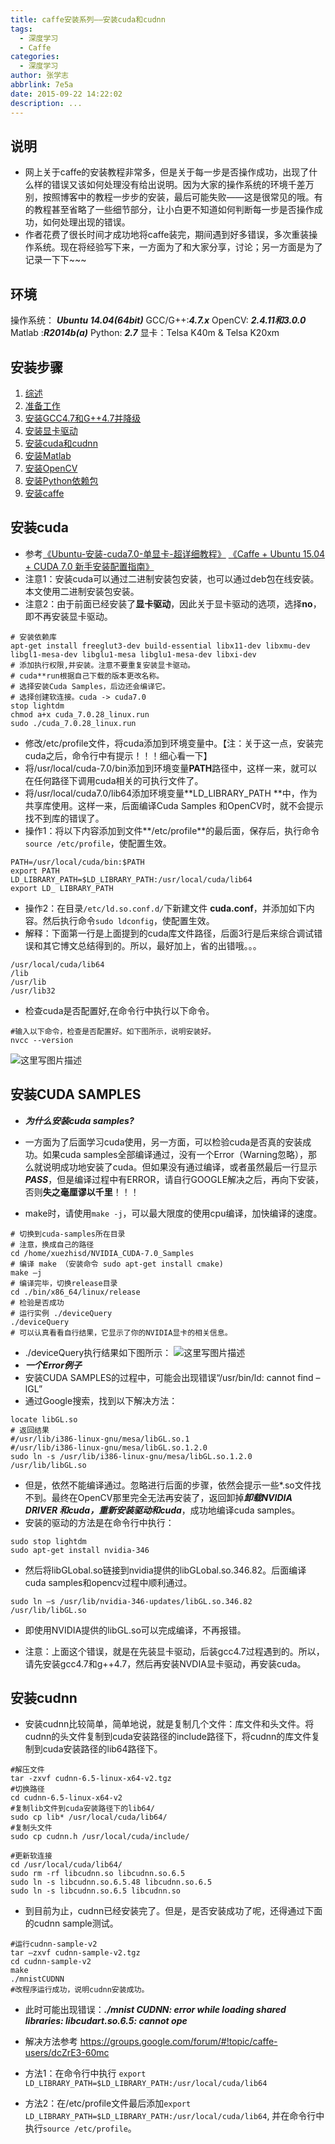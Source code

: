 ```yaml
---
title: caffe安装系列——安装cuda和cudnn
tags:
  - 深度学习
  - Caffe
categories:
  - 深度学习
author: 张学志
abbrlink: 7e5a
date: 2015-09-22 14:22:02
description: ...
---
```





## 说明
* 网上关于caffe的安装教程非常多，但是关于每一步是否操作成功，出现了什么样的错误又该如何处理没有给出说明。因为大家的操作系统的环境千差万别，按照博客中的教程一步步的安装，最后可能失败——这是很常见的哦。有的教程甚至省略了一些细节部分，让小白更不知道如何判断每一步是否操作成功，如何处理出现的错误。
* 作者花费了很长时间才成功地将caffe装完，期间遇到好多错误，多次重装操作系统。现在将经验写下来，一方面为了和大家分享，讨论；另一方面是为了记录一下下~~~

<!-- more -->

## 环境
操作系统： ***Ubuntu 14.04(64bit)***
GCC/G++:***4.7.x***
OpenCV: ***2.4.11和3.0.0***
Matlab :***R2014b(a)***
Python:   ***2.7***
显卡：Telsa K40m & Telsa K20xm

## 安装步骤
1. [综述](http://zhangxuezhi.com/2015/09/24/caffe%E5%AE%89%E8%A3%85%E7%B3%BB%E5%88%97%E2%80%94%E2%80%94%E7%BB%BC%E8%BF%B0/)
2. [准备工作]()
3. [安装GCC4.7和G++4.7并降级](http://zhangxuezhi.com/2015/09/22/caffe%E5%AE%89%E8%A3%85%E7%B3%BB%E5%88%97%E2%80%94%E2%80%94%E5%AE%89%E8%A3%85GCC4.7%E5%92%8CG++4.7%E5%B9%B6%E9%99%8D%E7%BA%A7/)
2. [安装显卡驱动](http://zhangxuezhi.com/2015/09/24/caffe%E5%AE%89%E8%A3%85%E7%B3%BB%E5%88%97%E2%80%94%E2%80%94%E5%AE%89%E8%A3%85NVIDIA%E6%98%BE%E5%8D%A1%E9%A9%B1%E5%8A%A8/)
3. [安装cuda和cudnn](http://zhangxuezhi.com/2015/09/22/caffe%E5%AE%89%E8%A3%85%E7%B3%BB%E5%88%97%E2%80%94%E2%80%94%E5%AE%89%E8%A3%85cuda%E5%92%8Ccudnn/)
4. [安装Matlab](http://zhangxuezhi.com/2015/09/23/caffe%E5%AE%89%E8%A3%85%E7%B3%BB%E5%88%97%E2%80%94%E2%80%94%E5%AE%89%E8%A3%85Matlab/)
5. [安装OpenCV](http://zhangxuezhi.com/2015/09/24/caffe%E5%AE%89%E8%A3%85%E7%B3%BB%E5%88%97%E2%80%94%E2%80%94%E5%AE%89%E8%A3%85OpenCV/)
6. [安装Python依赖包](http://zhangxuezhi.com/2015/09/24/caffe%E5%AE%89%E8%A3%85%E7%B3%BB%E5%88%97%E2%80%94%E2%80%94%E5%AE%89%E8%A3%85python%E4%BE%9D%E8%B5%96%E5%8C%85/)
7. [安装caffe](http://zhangxuezhi.com/2015/10/13/caffe%E5%AE%89%E8%A3%85%E7%B3%BB%E5%88%97%E2%80%94%E2%80%94%E5%AE%89%E8%A3%85caffe/)

## 安装cuda
* 参考[《Ubuntu-安装-cuda7.0-单显卡-超详细教程》](http://blog.csdn.net/xuezhisdc/article/details/47075401) [《Caffe + Ubuntu 15.04 + CUDA 7.0 新手安装配置指南》](http://ouxinyu.github.io/Blogs/20140723001.html)
* 注意1：安装cuda可以通过二进制安装包安装，也可以通过deb包在线安装。本文使用二进制安装包安装。
* 注意2：由于前面已经安装了**显卡驱动**，因此关于显卡驱动的选项，选择**no**，即不再安装显卡驱动。
```
# 安装依赖库
apt-get install freeglut3-dev build-essential libx11-dev libxmu-dev libgl1-mesa-dev libglu1-mesa libglu1-mesa-dev libxi-dev 
# 添加执行权限,并安装。注意不要重复安装显卡驱动。
# cuda**run根据自己下载的版本更改名称。
# 选择安装Cuda Samples，后边还会编译它。
# 选择创建软连接。cuda -> cuda7.0
stop lightdm
chmod a+x cuda_7.0.28_linux.run
sudo ./cuda_7.0.28_linux.run
```
* 修改/etc/profile文件，将cuda添加到环境变量中。【注：关于这一点，安装完cuda之后，命令行中有提示！！！细心看一下】
* 将/usr/local/cuda-7.0/bin添加到环境变量**PATH**路径中，这样一来，就可以在任何路径下调用cuda相关的可执行文件了。
* 将/usr/local/cuda7.0/lib64添加环境变量**LD_LIBRARY_PATH **中，作为共享库使用。这样一来，后面编译Cuda Samples 和OpenCV时，就不会提示找不到库的错误了。
* 操作1：将以下内容添加到文件**/etc/profile**的最后面，保存后，执行命令`source /etc/profile`，使配置生效。
```
PATH=/usr/local/cuda/bin:$PATH 
export PATH 
LD_LIBRARY_PATH=$LD_LIBRARY_PATH:/usr/local/cuda/lib64
export LD_ LIBRARY_PATH 
```
* 操作2：在目录`/etc/ld.so.conf.d/`下新建文件 **cuda.conf**，并添加如下内容。然后执行命令`sudo ldconfig`，使配置生效。
* 解释：下面第一行是上面提到的cuda库文件路径，后面3行是后来综合调试错误和其它博文总结得到的。所以，最好加上，省的出错哦。。。
```
/usr/local/cuda/lib64
/lib
/usr/lib
/usr/lib32
```

* 检查cuda是否配置好,在命令行中执行以下命令。
```
#输入以下命令，检查是否配置好。如下图所示，说明安装好。
nvcc --version
```
![这里写图片描述](http://img.blog.csdn.net/20150922143811428)

## 安装CUDA SAMPLES
* ***为什么安装cuda samples?***
* 一方面为了后面学习cuda使用，另一方面，可以检验cuda是否真的安装成功。如果cuda samples全部编译通过，没有一个Error（Warning忽略），那么就说明成功地安装了cuda。但如果没有通过编译，或者虽然最后一行显示***PASS***，但是编译过程中有ERROR，请自行GOOGLE解决之后，再向下安装，否则**失之毫厘谬以千里**！！！

* make时，请使用`make -j`，可以最大限度的使用cpu编译，加快编译的速度。
```
# 切换到cuda-samples所在目录
# 注意，换成自己的路径
cd /home/xuezhisd/NVIDIA_CUDA-7.0_Samples
# 编译 make （安装命令 sudo apt-get install cmake)
make –j 
# 编译完毕，切换release目录
cd ./bin/x86_64/linux/release
# 检验是否成功
# 运行实例 ./deviceQuery
./deviceQuery 
# 可以认真看看自行结果，它显示了你的NVIDIA显卡的相关信息。
```
* ./deviceQuery执行结果如下图所示：
![这里写图片描述](http://img.blog.csdn.net/20160829100835693)
* ***一个Error例子***
* 安装CUDA SAMPLES的过程中，可能会出现错误“/usr/bin/ld: cannot find –lGL”
* 通过Google搜索，找到以下解决方法：
```
locate libGL.so
# 返回结果
#/usr/lib/i386-linux-gnu/mesa/libGL.so.1
#/usr/lib/i386-linux-gnu/mesa/libGL.so.1.2.0
sudo ln -s /usr/lib/i386-linux-gnu/mesa/libGL.so.1.2.0 /usr/lib/libGL.so
```
* 但是，依然不能编译通过。忽略进行后面的步骤，依然会提示一些*.so文件找不到。最终在OpenCV那里完全无法再安装了，返回卸掉***卸载NVIDIA DRIVER 和cuda，重新安装驱动和cuda***，成功地编译cuda samples。
* 安装的驱动的方法是在命令行中执行：
```
sudo stop lightdm 
sudo apt-get install nvidia-346
```
* 然后将libGLobal.so链接到nvidia提供的libGLobal.so.346.82。后面编译cuda samples和opencv过程中顺利通过。
```
sudo ln –s /usr/lib/nvidia-346-updates/libGL.so.346.82 /usr/lib/libGL.so
```
* 即使用NVIDIA提供的libGL.so可以完成编译，不再报错。

* 注意：上面这个错误，就是在先装显卡驱动，后装gcc4.7过程遇到的。所以，请先安装gcc4.7和g++4.7，然后再安装NVDIA显卡驱动，再安装cuda。

## 安装cudnn
* 安装cudnn比较简单，简单地说，就是复制几个文件：库文件和头文件。将cudnn的头文件复制到cuda安装路径的include路径下，将cudnn的库文件复制到cuda安装路径的lib64路径下。
```
#解压文件
tar -zxvf cudnn-6.5-linux-x64-v2.tgz
#切换路径
cd cudnn-6.5-linux-x64-v2
#复制lib文件到cuda安装路径下的lib64/
sudo cp lib* /usr/local/cuda/lib64/
#复制头文件
sudo cp cudnn.h /usr/local/cuda/include/

#更新软连接
cd /usr/local/cuda/lib64/ 
sudo rm -rf libcudnn.so libcudnn.so.6.5 
sudo ln -s libcudnn.so.6.5.48 libcudnn.so.6.5 
sudo ln -s libcudnn.so.6.5 libcudnn.so 
```
* 到目前为止，cudnn已经安装完了。但是，是否安装成功了呢，还得通过下面的cudnn sample测试。
```
#运行cudnn-sample-v2
tar –zxvf cudnn-sample-v2.tgz
cd cudnn-sample-v2
make
./mnistCUDNN
#改程序运行成功，说明cudnn安装成功。
```
* 此时可能出现错误：***./mnist CUDNN: error while loading shared libraries: libcudart.so.6.5: cannot ope***
* 解决方法参考 https://groups.google.com/forum/#!topic/caffe-users/dcZrE3-60mc

* 方法1：在命令行中执行
`export LD_LIBRARY_PATH=$LD_LIBRARY_PATH:/usr/local/cuda/lib64`
* 方法2：在/etc/profile文件最后添加`export LD_LIBRARY_PATH=$LD_LIBRARY_PATH:/usr/local/cuda/lib64`, 并在命令行中执行`source /etc/profile`。
 
